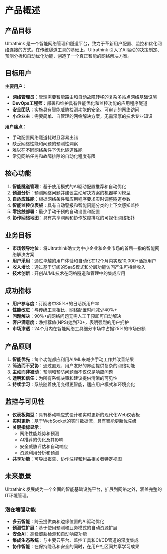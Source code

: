 # 产品概述

## 产品目标
Ultrathink 是一个智能网络管理和隧道平台，致力于革新用户配置、监控和优化网络连接的方式。在传统隧道工具的基础上，Ultrathink 引入了AI驱动的决策制定、预测分析和自动优化功能，创造了一个真正智能的网络解决方案。

## 目标用户
**主要用户：**
- **网络管理员**：管理需要智能路由和自动故障转移的复杂多站点网络基础设施
- **DevOps工程师**：部署和维护具有性能优化和监控功能的应用程序隧道
- **安全团队**：实施具有智能威胁检测功能的安全、可审计的网络访问
- **小企业主**：需要简单、自管理的网络解决方案，无需深厚的技术专业知识

**用户痛点：**
- 手动配置网络隧道耗时且容易出错
- 缺乏网络性能和问题的预测性洞察
- 难以在不同网络条件下优化隧道性能
- 常见网络任务和故障排除的自动化程度有限

## 核心功能

1. **智能隧道管理**：基于使用模式的AI驱动配置推荐和自动优化
2. **预测分析**：预测网络问题并建议主动解决方案的机器学习模型
3. **自适应性能**：根据网络条件和应用程序要求实时调整隧道参数
4. **智能监控仪表板**：具有自动警报和智能问题分类的上下文感知监控
5. **零接触部署**：最少手动干预的自动设置和配置
6. **协作网络地图**：具有共享洞察和协作故障排除的可视化网络拓扑

## 业务目标

- **市场领导地位**：将Ultrathink确立为中小企业和企业市场的首屈一指的智能网络解决方案
- **用户采用**：通过卓越的用户体验和自动化在12个月内实现10,000+活跃用户
- **收入增长**：通过基于订阅的SaaS模式和分层功能访问产生可持续收入
- **技术创新**：开创AI/ML技术在网络隧道和管理中的集成应用

## 成功指标

- **用户参与度**：订阅者中85%+的日活跃用户率
- **性能改进**：与传统工具相比，网络配置时间减少40%+
- **问题解决**：90%+的网络问题无需人工干预即可自动解决
- **客户满意度**：净推荐值(NPS)达到70+，表明强烈的用户拥护
- **市场渗透**：24个月内在智能网络工具细分市场中占据25%的市场份额

## 产品原则

1. **智能优先**：每个功能都应利用AI/ML来减少手动工作并改善结果
2. **简洁而不妥协**：通过直观、用户友好的界面提供复杂的网络功能
3. **主动而非被动**：预测和预防问题而不仅仅是响应问题
4. **透明和信任**：为所有系统决策和建议提供清晰的可见性
5. **持续学习**：系统随着使用变得更智能，适应用户模式和环境变化

## 监控与可见性

- **仪表板类型**：具有移动响应式设计和实时更新的现代化Web仪表板
- **实时更新**：基于WebSocket的实时数据流，具有智能更新优先级
- **关键指标显示**：
  - 网络性能趋势和预测
  - AI推荐的优化及其影响
  - 安全威胁评估和自动响应
  - 资源利用分析和预测
- **共享功能**：可导出报告、协作注释和利益相关者特定视图

## 未来愿景

Ultrathink 发展成为一个全面的智能基础设施平台，扩展到网络之外，涵盖完整的IT环境管理。

### 潜在增强功能
- **多云智能**：跨云提供商和边缘位置的AI驱动优化
- **预测性扩展**：基于使用预测和业务模式的自动资源扩展
- **安全AI**：高级威胁检测和自动响应功能
- **集成生态系统**：与主要云平台、监控工具和CI/CD管道的深度集成
- **协作智能**：在保持隐私和安全的同时，在用户社区间共享学习成果